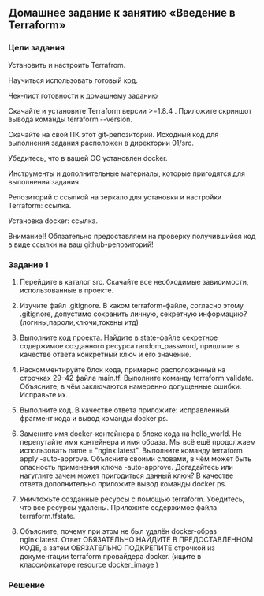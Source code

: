## Домашнее задание к занятию «Введение в Terraform»

### Цели задания

Установить и настроить Terrafrom.

Научиться использовать готовый код.

Чек-лист готовности к домашнему заданию

Скачайте и установите Terraform версии >=1.8.4 . Приложите скриншот вывода команды terraform --version.

Скачайте на свой ПК этот git-репозиторий. Исходный код для выполнения задания расположен в директории 01/src.

Убедитесь, что в вашей ОС установлен docker.

Инструменты и дополнительные материалы, которые пригодятся для выполнения задания

Репозиторий с ссылкой на зеркало для установки и настройки Terraform: ссылка.

Установка docker: ссылка.

Внимание!! Обязательно предоставляем на проверку получившийся код в виде ссылки на ваш github-репозиторий!

### Задание 1

1. Перейдите в каталог src. Скачайте все необходимые зависимости, использованные в проекте.

2. Изучите файл .gitignore. В каком terraform-файле, согласно этому .gitignore, допустимо сохранить личную, секретную информацию?(логины,пароли,ключи,токены итд)

3. Выполните код проекта. Найдите в state-файле секретное содержимое созданного ресурса random_password, пришлите в качестве ответа конкретный ключ и его значение.

4. Раскомментируйте блок кода, примерно расположенный на строчках 29–42 файла main.tf. Выполните команду terraform validate. Объясните, в чём заключаются намеренно допущенные 
ошибки. Исправьте их.

5. Выполните код. В качестве ответа приложите: исправленный фрагмент кода и вывод команды docker ps.

6. Замените имя docker-контейнера в блоке кода на hello_world. Не перепутайте имя контейнера и имя образа. Мы всё ещё продолжаем использовать name = "nginx:latest". Выполните 
команду terraform apply -auto-approve. Объясните своими словами, в чём может быть опасность применения ключа -auto-approve. Догадайтесь или нагуглите зачем может пригодиться 
данный ключ? В качестве ответа дополнительно приложите вывод команды docker ps.

7. Уничтожьте созданные ресурсы с помощью terraform. Убедитесь, что все ресурсы удалены. Приложите содержимое файла terraform.tfstate.

8. Объясните, почему при этом не был удалён docker-образ nginx:latest. Ответ ОБЯЗАТЕЛЬНО НАЙДИТЕ В ПРЕДОСТАВЛЕННОМ КОДЕ, а затем ОБЯЗАТЕЛЬНО ПОДКРЕПИТЕ строчкой из документации 
terraform провайдера docker. (ищите в классификаторе resource docker_image )

### Решение

